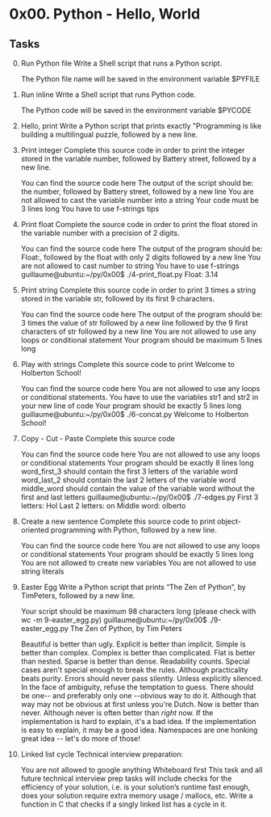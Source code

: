 # 0x00. Python - Hello, World
## Tasks

0. Run Python file
    Write a Shell script that runs a Python script.

    The Python file name will be saved in the environment variable $PYFILE
 
1. Run inline
    Write a Shell script that runs Python code.

    The Python code will be saved in the environment variable $PYCODE

2. Hello, print
    Write a Python script that prints exactly "Programming is like building a multilingual puzzle, followed by a new line.
   
3. Print integer
    Complete this source code in order to print the integer stored in the variable number, followed by Battery street, followed by a new line.

    You can find the source code here
    The output of the script should be:
    the number, followed by Battery street,
    followed by a new line
    You are not allowed to cast the variable number into a string
    Your code must be 3 lines long
    You have to use f-strings tips
   
4. Print float
    Complete the source code in order to print the float stored in the variable number with a precision of 2 digits.

    You can find the source code here
    The output of the program should be:
    Float:, followed by the float with only 2 digits
    followed by a new line
    You are not allowed to cast number to string
    You have to use f-strings
    guillaume@ubuntu:~/py/0x00$ ./4-print_float.py
    Float: 3.14
   
5. Print string
    Complete this source code in order to print 3 times a string stored in the variable str, followed by its first 9 characters.

    You can find the source code here
    The output of the program should be:
    3 times the value of str
    followed by a new line
    followed by the 9 first characters of str
    followed by a new line
    You are not allowed to use any loops or conditional statement
    Your program should be maximum 5 lines long
   
6. Play with strings
    Complete this source code to print Welcome to Holberton School!

    You can find the source code here
    You are not allowed to use any loops or conditional statements.
    You have to use the variables str1 and str2 in your new line of code
    Your program should be exactly 5 lines long
    guillaume@ubuntu:~/py/0x00$ ./6-concat.py
    Welcome to Holberton School!
   
7. Copy - Cut - Paste
    Complete this source code

    You can find the source code here
    You are not allowed to use any loops or conditional statements
    Your program should be exactly 8 lines long
    word_first_3 should contain the first 3 letters of the variable word
    word_last_2 should contain the last 2 letters of the variable word
    middle_word should contain the value of the variable word without the first and last letters
    guillaume@ubuntu:~/py/0x00$ ./7-edges.py
    First 3 letters: Hol
    Last 2 letters: on
    Middle word: olberto
   
8. Create a new sentence
    Complete this source code to print object-oriented programming with Python, followed by a new line.

    You can find the source code here
    You are not allowed to use any loops or conditional statements
    Your program should be exactly 5 lines long
    You are not allowed to create new variables
    You are not allowed to use string literals
   
9. Easter Egg
    Write a Python script that prints “The Zen of Python”, by TimPeters, followed by a new line.

    Your script should be maximum 98 characters long (please check with wc -m 9-easter_egg.py)
    guillaume@ubuntu:~/py/0x00$ ./9-easter_egg.py
    The Zen of Python, by Tim Peters

    Beautiful is better than ugly.
    Explicit is better than implicit.
    Simple is better than complex.
    Complex is better than complicated.
    Flat is better than nested.
    Sparse is better than dense.
    Readability counts.
    Special cases aren't special enough to break the rules.
    Although practicality beats purity.
    Errors should never pass silently.
    Unless explicitly silenced.
    In the face of ambiguity, refuse the temptation to guess.
    There should be one-- and preferably only one --obvious way to do it.
    Although that way may not be obvious at first unless you're Dutch.
    Now is better than never.
    Although never is often better than *right* now.
    If the implementation is hard to explain, it's a bad idea.
    If the implementation is easy to explain, it may be a good idea.
    Namespaces are one honking great idea -- let's do more of those!
   
10. Linked list cycle
    Technical interview preparation:

    You are not allowed to google anything
    Whiteboard first
    This task and all future technical interview prep tasks will include checks for the efficiency of your solution, i.e. is your solution’s runtime fast enough, does your solution require extra memory usage / mallocs, etc.
    Write a function in C that checks if a singly linked list has a cycle in it.


